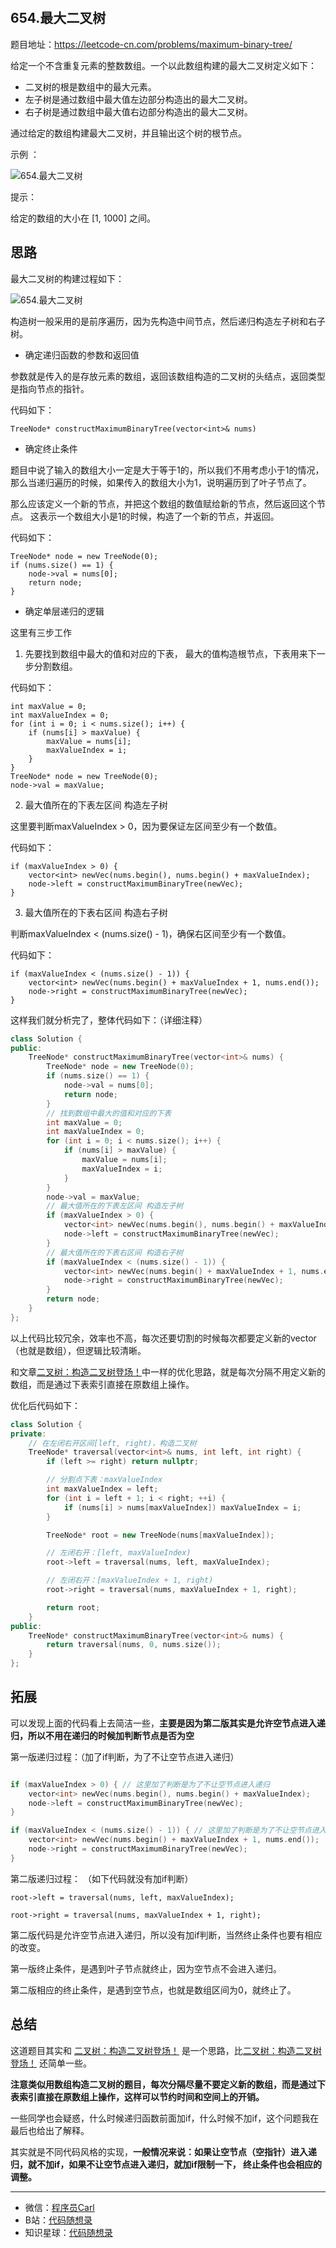 <p align="center">
  <a href="https://mp.weixin.qq.com/s/QVF6upVMSbgvZy8lHZS3CQ"><img src="https://img.shields.io/badge/知识星球-代码随想录-blue" alt=""></a>
  <a href="https://mp.weixin.qq.com/s/b66DFkOp8OOxdZC_xLZxfw"><img src="https://img.shields.io/badge/刷题-微信群-green" alt=""></a>
  <a href="https://img-blog.csdnimg.cn/20201210231711160.png"><img src="https://img.shields.io/badge/公众号-代码随想录-brightgreen" alt=""></a>
  <a href="https://space.bilibili.com/525438321"><img src="https://img.shields.io/badge/B站-代码随想录-orange" alt=""></a>
</p>


## 654.最大二叉树

题目地址：https://leetcode-cn.com/problems/maximum-binary-tree/

给定一个不含重复元素的整数数组。一个以此数组构建的最大二叉树定义如下：

* 二叉树的根是数组中的最大元素。
* 左子树是通过数组中最大值左边部分构造出的最大二叉树。
* 右子树是通过数组中最大值右边部分构造出的最大二叉树。

通过给定的数组构建最大二叉树，并且输出这个树的根节点。

示例 ：

![654.最大二叉树](https://img-blog.csdnimg.cn/20210204154534796.png)

提示：

给定的数组的大小在 [1, 1000] 之间。

## 思路

最大二叉树的构建过程如下：

![654.最大二叉树](https://tva1.sinaimg.cn/large/008eGmZEly1gnbjuvioezg30dw0921ck.gif)

构造树一般采用的是前序遍历，因为先构造中间节点，然后递归构造左子树和右子树。

* 确定递归函数的参数和返回值

参数就是传入的是存放元素的数组，返回该数组构造的二叉树的头结点，返回类型是指向节点的指针。

代码如下：

```
TreeNode* constructMaximumBinaryTree(vector<int>& nums)

```
* 确定终止条件

题目中说了输入的数组大小一定是大于等于1的，所以我们不用考虑小于1的情况，那么当递归遍历的时候，如果传入的数组大小为1，说明遍历到了叶子节点了。

那么应该定义一个新的节点，并把这个数组的数值赋给新的节点，然后返回这个节点。 这表示一个数组大小是1的时候，构造了一个新的节点，并返回。

代码如下：

```
TreeNode* node = new TreeNode(0);
if (nums.size() == 1) {
    node->val = nums[0];
    return node;
}
```

* 确定单层递归的逻辑

这里有三步工作

1. 先要找到数组中最大的值和对应的下表， 最大的值构造根节点，下表用来下一步分割数组。

代码如下：
```
int maxValue = 0;
int maxValueIndex = 0;
for (int i = 0; i < nums.size(); i++) {
    if (nums[i] > maxValue) {
        maxValue = nums[i];
        maxValueIndex = i;
    }
}
TreeNode* node = new TreeNode(0);
node->val = maxValue;
```

2. 最大值所在的下表左区间 构造左子树

这里要判断maxValueIndex > 0，因为要保证左区间至少有一个数值。

代码如下：
```
if (maxValueIndex > 0) {
    vector<int> newVec(nums.begin(), nums.begin() + maxValueIndex);
    node->left = constructMaximumBinaryTree(newVec);
}
```

3. 最大值所在的下表右区间 构造右子树

判断maxValueIndex < (nums.size() - 1)，确保右区间至少有一个数值。

代码如下：

```
if (maxValueIndex < (nums.size() - 1)) {
    vector<int> newVec(nums.begin() + maxValueIndex + 1, nums.end());
    node->right = constructMaximumBinaryTree(newVec);
}
```
这样我们就分析完了，整体代码如下：（详细注释）

```C++
class Solution {
public:
    TreeNode* constructMaximumBinaryTree(vector<int>& nums) {
        TreeNode* node = new TreeNode(0);
        if (nums.size() == 1) {
            node->val = nums[0];
            return node;
        }
        // 找到数组中最大的值和对应的下表
        int maxValue = 0;
        int maxValueIndex = 0;
        for (int i = 0; i < nums.size(); i++) {
            if (nums[i] > maxValue) {
                maxValue = nums[i];
                maxValueIndex = i;
            }
        }
        node->val = maxValue;
        // 最大值所在的下表左区间 构造左子树
        if (maxValueIndex > 0) {
            vector<int> newVec(nums.begin(), nums.begin() + maxValueIndex);
            node->left = constructMaximumBinaryTree(newVec);
        }
        // 最大值所在的下表右区间 构造右子树
        if (maxValueIndex < (nums.size() - 1)) {
            vector<int> newVec(nums.begin() + maxValueIndex + 1, nums.end());
            node->right = constructMaximumBinaryTree(newVec);
        }
        return node;
    }
};
```

以上代码比较冗余，效率也不高，每次还要切割的时候每次都要定义新的vector（也就是数组），但逻辑比较清晰。

和文章[二叉树：构造二叉树登场！](https://mp.weixin.qq.com/s/7r66ap2s-shvVvlZxo59xg)中一样的优化思路，就是每次分隔不用定义新的数组，而是通过下表索引直接在原数组上操作。

优化后代码如下：

```C++
class Solution {
private:
    // 在左闭右开区间[left, right)，构造二叉树
    TreeNode* traversal(vector<int>& nums, int left, int right) {
        if (left >= right) return nullptr;

        // 分割点下表：maxValueIndex
        int maxValueIndex = left;
        for (int i = left + 1; i < right; ++i) {
            if (nums[i] > nums[maxValueIndex]) maxValueIndex = i;
        }

        TreeNode* root = new TreeNode(nums[maxValueIndex]);

        // 左闭右开：[left, maxValueIndex)
        root->left = traversal(nums, left, maxValueIndex);

        // 左闭右开：[maxValueIndex + 1, right)
        root->right = traversal(nums, maxValueIndex + 1, right);

        return root;
    }
public:
    TreeNode* constructMaximumBinaryTree(vector<int>& nums) {
        return traversal(nums, 0, nums.size());
    }
};
```

## 拓展

可以发现上面的代码看上去简洁一些，**主要是因为第二版其实是允许空节点进入递归，所以不用在递归的时候加判断节点是否为空**

第一版递归过程：（加了if判断，为了不让空节点进入递归）
```C++

if (maxValueIndex > 0) { // 这里加了判断是为了不让空节点进入递归
    vector<int> newVec(nums.begin(), nums.begin() + maxValueIndex);
    node->left = constructMaximumBinaryTree(newVec);
}

if (maxValueIndex < (nums.size() - 1)) { // 这里加了判断是为了不让空节点进入递归
    vector<int> newVec(nums.begin() + maxValueIndex + 1, nums.end());
    node->right = constructMaximumBinaryTree(newVec);
}
```

第二版递归过程： （如下代码就没有加if判断）

```
root->left = traversal(nums, left, maxValueIndex);

root->right = traversal(nums, maxValueIndex + 1, right);
```

第二版代码是允许空节点进入递归，所以没有加if判断，当然终止条件也要有相应的改变。

第一版终止条件，是遇到叶子节点就终止，因为空节点不会进入递归。

第二版相应的终止条件，是遇到空节点，也就是数组区间为0，就终止了。


## 总结

这道题目其实和 [二叉树：构造二叉树登场！](https://mp.weixin.qq.com/s/7r66ap2s-shvVvlZxo59xg) 是一个思路，比[二叉树：构造二叉树登场！](https://mp.weixin.qq.com/s/7r66ap2s-shvVvlZxo59xg) 还简单一些。

**注意类似用数组构造二叉树的题目，每次分隔尽量不要定义新的数组，而是通过下表索引直接在原数组上操作，这样可以节约时间和空间上的开销。**

一些同学也会疑惑，什么时候递归函数前面加if，什么时候不加if，这个问题我在最后也给出了解释。

其实就是不同代码风格的实现，**一般情况来说：如果让空节点（空指针）进入递归，就不加if，如果不让空节点进入递归，就加if限制一下， 终止条件也会相应的调整。**

-----------------------
* 微信：[程序员Carl](https://mp.weixin.qq.com/s/b66DFkOp8OOxdZC_xLZxfw)
* B站：[代码随想录](https://space.bilibili.com/525438321)
* 知识星球：[代码随想录](https://mp.weixin.qq.com/s/QVF6upVMSbgvZy8lHZS3CQ)
